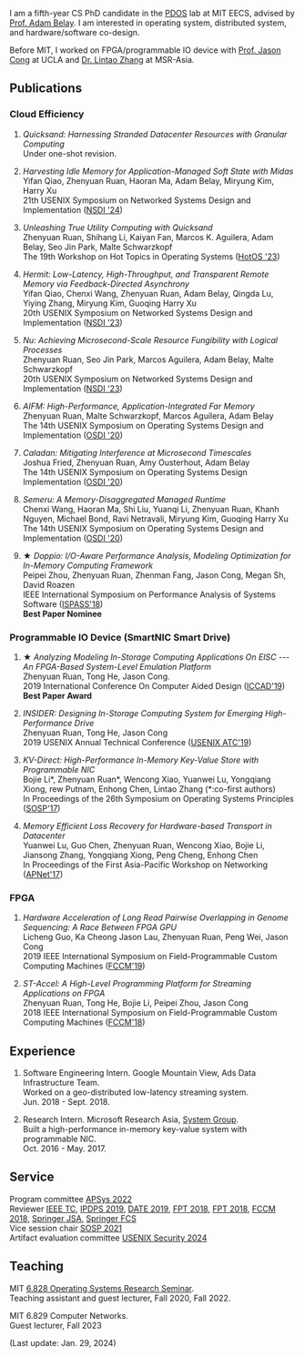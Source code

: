 I am a fifth-year CS PhD candidate in the [PDOS](https://pdos.csail.mit.edu/) lab at MIT EECS, advised by [Prof. Adam Belay](http://www.abelay.me/). I am interested in operating system, distributed system, and hardware/software co-design.<br>

Before MIT, I worked on FPGA/programmable IO device with [Prof. Jason Cong](http://vast.cs.ucla.edu/people/faculty/jason-cong) at UCLA and [Dr. Lintao Zhang](https://www.linkedin.com/in/lintao-zhang-405a7648/?originalSubdomain=cn) at MSR-Asia.

## Publications

### Cloud Efficiency

1. _Quicksand: Harnessing Stranded Datacenter Resources with Granular Computing_<br>
Under one-shot revision.

2. _Harvesting Idle Memory for Application-Managed Soft State with Midas_<br>
Yifan Qiao, Zhenyuan Ruan, Haoran Ma, Adam Belay, Miryung Kim, Harry Xu<br>
21th USENIX Symposium on Networked Systems Design and Implementation ([NSDI '24](https://www.usenix.org/conference/nsdi24))<br>

3. _Unleashing True Utility Computing with Quicksand_<br>
Zhenyuan Ruan, Shihang Li, Kaiyan Fan, Marcos K. Aguilera, Adam Belay, Seo Jin Park, Malte Schwarzkopf<br>
The 19th Workshop on Hot Topics in Operating Systems ([HotOS '23](https://sigops.org/s/conferences/hotos/2023/))<br>

4. _Hermit: Low-Latency, High-Throughput, and Transparent Remote Memory via Feedback-Directed Asynchrony_<br>
Yifan Qiao, Chenxi Wang, Zhenyuan Ruan, Adam Belay, Qingda Lu, Yiying Zhang, Miryung Kim, Guoqing Harry Xu<br>
20th USENIX Symposium on Networked Systems Design and Implementation ([NSDI '23](https://www.usenix.org/conference/nsdi23))<br>

5. _Nu: Achieving Microsecond-Scale Resource Fungibility with Logical Processes_<br>
Zhenyuan Ruan, Seo Jin Park, Marcos Aguilera, Adam Belay, Malte Schwarzkopf<br>
20th USENIX Symposium on Networked Systems Design and Implementation ([NSDI '23](https://www.usenix.org/conference/nsdi23))<br>

6. _AIFM: High-Performance, Application-Integrated Far Memory_<br>
Zhenyuan Ruan, Malte Schwarzkopf, Marcos Aguilera, Adam Belay<br>
The 14th USENIX Symposium on Operating Systems Design and Implementation ([OSDI '20](https://www.usenix.org/conference/osdi20))<br>

7. _Caladan: Mitigating Interference at Microsecond Timescales_<br>
Joshua Fried, Zhenyuan Ruan, Amy Ousterhout, Adam Belay<br>
The 14th USENIX Symposium on Operating Systems Design  Implementation ([OSDI '20](https://www.usenix.org/conference/osdi20))<br>

8. _Semeru: A Memory-Disaggregated Managed Runtime_<br>
Chenxi Wang, Haoran Ma, Shi Liu, Yuanqi Li, Zhenyuan Ruan, Khanh Nguyen, Michael Bond, Ravi Netravali, Miryung Kim, Guoqing Harry Xu<br>
The 14th USENIX Symposium on Operating Systems Design and Implementation ([OSDI '20](https://www.usenix.org/conference/osdi20))<br>

9. __★__ _Doppio: I/O-Aware Performance Analysis, Modeling  Optimization for In-Memory Computing Framework_<br>
Peipei Zhou, Zhenyuan Ruan, Zhenman Fang, Jason Cong, Megan Sh, David Roazen <br>
IEEE International Symposium on Performance Analysis of Systems  Software ([ISPASS'18](https://www.ispass.org/ispass2018/))<br>
__Best Paper Nominee__

### Programmable IO Device (SmartNIC  Smart Drive)
1. __★__ _Analyzing  Modeling In-Storage Computing Applications On EISC --- An FPGA-Based System-Level Emulation Platform_<br>
Zhenyuan Ruan, Tong He, Jason Cong.<br>
2019 International Conference On Computer Aided Design ([ICCAD'19](https://iccad.com))<br>
__Best Paper Award__

2. _INSIDER: Designing In-Storage Computing System for Emerging High-Performance Drive_<br>
Zhenyuan Ruan, Tong He, Jason Cong<Br>
2019 USENIX Annual Technical Conference ([USENIX ATC'19](https://www.usenix.org/conference/atc19))<br>

3. _KV-Direct: High-Performance In-Memory Key-Value Store with Programmable NIC_<br>
Bojie Li\*, Zhenyuan Ruan\*, Wencong Xiao, Yuanwei Lu, Yongqiang Xiong, rew Putnam, Enhong Chen, Lintao Zhang (\*:co-first authors)<br>
In Proceedings of the 26th Symposium on Operating Systems Principles ([SOSP'17](https://www.sigops.org/s/conferences/sosp/2017/))

4. _Memory Efficient Loss Recovery for Hardware-based Transport in Datacenter_<br>
Yuanwei Lu, Guo Chen, Zhenyuan Ruan, Wencong Xiao, Bojie Li, Jiansong Zhang, Yongqiang Xiong, Peng Cheng, Enhong Chen<br>
In Proceedings of the First Asia-Pacific Workshop on Networking ([APNet'17](https://conferences.sigcomm.org/events/apnet2017/program.html))

### FPGA
  
1. _Hardware Acceleration of Long Read Pairwise Overlapping in Genome Sequencing: A Race Between FPGA  GPU_<br>
Licheng Guo, Ka Cheong Jason Lau, Zhenyuan Ruan, Peng Wei, Jason Cong<br>
2019 IEEE International Symposium on Field-Programmable Custom Computing Machines ([FCCM'19](http://www.fccm.org/past/2019/))<br>

2. _ST-Accel: A High-Level Programming Platform for Streaming Applications on FPGA_<br>
Zhenyuan Ruan, Tong He, Bojie Li, Peipei Zhou, Jason Cong<br>
2018 IEEE International Symposium on Field-Programmable Custom Computing Machines ([FCCM'18](http://www.fccm.org/past/2018/))<br>

## Experience

1. Software Engineering Intern. Google Mountain View, Ads Data Infrastructure Team. <br>
Worked on a geo-distributed low-latency streaming system. <br>
Jun. 2018 - Sept. 2018. <br>

2. Research Intern. Microsoft Research Asia, [System Group](https://www.microsoft.com/en-us/research/group/systems-research-group-asia/). <br>
Built a high-performance in-memory key-value system with programmable NIC. <br>
Oct. 2016 - May. 2017.<br>

## Service  

Program committee [APSys 2022](https://apsys2022.comp.nus.edu.sg/organization.html)<br>
Reviewer [IEEE TC](https://www.computer.org/csdl/journal/tc), [IPDPS 2019](http://www.ipdps.org/ipdps2019/2019-.html), [DATE 2019](https://past.date-conference.com/proceedings-archive/2019/), [FPT 2018](http://www.fpt18.sakura.ne.jp/), [FPT 2018](http://www.fpt18.sakura.ne.jp/), [FCCM 2018](http://www.fccm.org/past/2018/), [Springer JSA](https://www.sciencedirect.com/journal/journal-of-systems-architecture), [Springer FCS](https://www.springer.com/journal/11704)<br>
Vice session chair [SOSP 2021](https://sosp2021.mpi-sws.org/program.html)<br>
Artifact evaluation committee [USENIX Security 2024](https://www.usenix.org/conference/usenixsecurity24/call-for-artifacts)<br>

## Teaching

MIT [6.828 Operating Systems Research Seminar](https://abelay.github.io/6828seminar/index.html).<br>
Teaching assistant and guest lecturer, Fall 2020, Fall 2022.

MIT 6.829 Computer Networks.<br>
Guest lecturer, Fall 2023

(Last update: Jan. 29, 2024)
